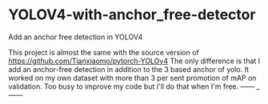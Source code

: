 # YOLOV4-with-anchor_free-detector
Add an anchor free detection in YOLOV4

This project is almost the same with the source version of https://github.com/Tianxiaomo/pytorch-YOLOv4
The only difference is that I add an anchor-free detection in addition to the 3 based anchor of yolo.
It worked on my own dataset with more than 3 per sent promotion of mAP on validation.
Too busy to improve my code but I'll do that when I'm free. —— _ —— 